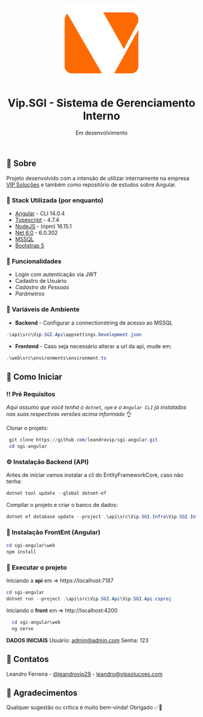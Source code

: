 <div align="center">
  <img src="assets/logo.png" alt="logo" width="200" height="auto" />
  <h1>Vip.SGI - Sistema de Gerenciamento Interno</h1>
  <p> Em desenvolvimento </p>
</div>

<br />

## :star2: Sobre

Projeto desenvolvido com a intensão de utilizar internamente na empresa <a href="https://vipsolucoes.com/" target="_blank">VIP Soluções</a> e também como repositório de estudos sobre Angular.

### :space_invader: Stack Utilizada (por enquanto)

<ul>
  <li><a href="https://www.angular.io" target="_blank">Angular</a> - CLI 14.0.4</li>
  <li><a href="https://www.typescriptlang.org/" target="_blank">Typescript</a> - 4.7.4</li>
  <li><a href="https://www.nodejs.org/" target="_blank">NodeJS</a> - (npm) 16.15.1</li>
  <li><a href="https://dotnet.microsoft.com/" target="_blank">Net 6.0</a> - 6.0.302</li>
  <li><a href="https://www.microsoft.com/pt-br/sql-server/sql-server-downloads target="_blank">MSSQL</a></li>
  <li><a href="https://getbootstrap.com/" target="_blank">Bootstrap 5</a></li>
</ul>

### :dart: Funcionalidades

- Login com autenticação via JWT
- Cadastro de Usuário
- _*Cadastro de Pessoas*_
- _*Parâmetros*_

### :key: Variáveis de Ambiente

- **Backend** - Configurar a connectionstring de acesso ao MSSQL

```powershell
.\api\src\Vip.SGI.Api\appsettings.Development.json
```

- **Frontend** - Caso seja necessário alterar a url da api, mude em:

```powershell
.\web\src\environments\environment.ts
```

## :toolbox: Como Iniciar

### :bangbang: Pré Requisitos

_Aqui assumo que você tenha o `dotnet`, `npm` e o `Angular CLI` já instalados nas suas respectivas versões acima informado_ 👌

Clonar o projeto:

```powershell
 git clone https://github.com/leandrovip/sgi-angular.git
 cd sgi-angular
```

### :gear: Instalação Backend (API)

Antes de iniciar vamos instalar a cli do EntityFrameworkCore, caso não tenha:

```powershell
dotnet tool update --global dotnet-ef
```

Compilar o projeto e criar o banco de dados:

```powershell
dotnet ef database update --project .\api\src\Vip.SGI.Infra\Vip.SGI.Infra.csproj --startup-project .\api\src\Vip.SGI.Api\Vip.SGI.Api.csproj
```

### :rocket: Instalação FrontEnt (Angular)

```powershell
cd sgi-angular\web
npm install
```

### :running: Executar o projeto

Iniciando a **api** em => https://localhost:7187

```powershell
cd sgi-angular
dotnet run --project .\api\src\Vip.SGI.Api\Vip.SGI.Api.csproj
```

Iniciando o **front** em => http://localhost:4200

```powershell
  cd sgi-angular\web
  ng serve
```

**DADOS INICIAIS**
Usuário: admin@admin.com
Senha: 123

## :handshake: Contatos

Leandro Ferreira - [@leandrovip29](https://twitter.com/leandrovip29) - leandro@vipsolucoes.com

## :gem: Agradecimentos

Qualquer sugestão ou crítica é muito bem-vinda! Obrigado ✅🙌
